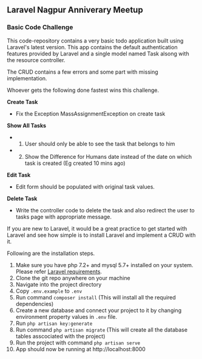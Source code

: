 ## Laravel Nagpur Anniverary Meetup

### Basic Code Challenge 

This code-repository contains a very basic todo application built using Laravel's latest version. This app contains the default authentication features provided by Laravel and a single model named Task alsong with the resource controller.

The CRUD contains a few errors and some part with missing implementation. 

Whoever gets the following done fastest wins this challenge.

**Create Task**

* Fix the Exception MassAssignmentException on create task

**Show All Tasks**

* 1. User should only be able to see the task that belongs to him
* 2. Show the Difference for Humans date instead of the date on which task is created (Eg created 10 mins ago)

**Edit Task**

* Edit form should be populated with original task values. 

**Delete Task**

* Write the controller code to delete the task and also redirect the user to tasks page with appropriate message. 


If you are new to Laravel, it would be a great practice to get started with Laravel and see how simple is to install Laravel and implement a CRUD with it.

Following are the installation steps.

1. Make sure you have php 7.2+ and mysql 5.7+ installed on your system. Please refer [Laravel requirements](https://laravel.com/docs/6.x/installation#server-requirements).
1. Clone the git repo anywhere on your machine
1. Navigate into the project directory
1. Copy `.env.example` to `.env`
1. Run command `composer install` (This will install all the required dependencies)
1. Create a new database and connect your project to it by changing environment property values in `.env` file.
1. Run `php artisan key:generate`
1. Run command `php artisan migrate` (This will create all the database tables asscociated with the project)
1. Run the project with command `php artisan serve`
1. App should now be running at http://localhost:8000
